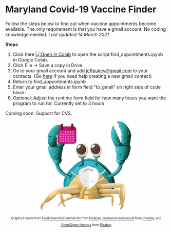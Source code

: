 # Maryland Covid-19 Vaccine Finder
Follow the steps below to find out when vaccine appointments become available. The only requirement is that you have a gmail account. No coding knowledge needed. 
*Last updated 14 March 2021*  

**Steps**
1) Click here [![Open In Colab](https://colab.research.google.com/assets/colab-badge.svg)](https://colab.research.google.com/github/aubricot/md-covid-vaccine-finder/blob/master/find_appointments.ipynb) to open the script find_appointments.ipynb in Google Colab. 
2) Click File -> Save a copy in Drive. 
3) Go to your gmail account and add jeffaukey@gmail.com to your contacts. (Go [here](https://www.wikihow.com/Add-Contacts-in-Gmail) if you need help creating a new gmail contact)
4) Return to find_appointments.ipynb
5) Enter your gmail address in form field "to_gmail" on right side of code block.
6) Optional: Adjust the runtime form field for how many hours you want the program to run for. Currently set to 3 hours.

Coming soon: Support for CVS.

<p align="center">
<a href="url"><img src="https://github.com/aubricot/md-covid-vaccine-finder/blob/main/crabvax.jpg" align="middle" width="300" ></a></p>   

<p align="center">
<sub><sup>Graphics made from <a href="https://pixabay.com/users/fiveflowersforfamilyfirst-552028/?utm_source=link-attribution&amp;utm_medium=referral&amp;utm_campaign=image&amp;utm_content=2247443">FiveFlowersForFamilyFirst</a> from <a href="https://pixabay.com/?utm_source=link-attribution&amp;utm_medium=referral&amp;utm_campaign=image&amp;utm_content=2247443">Pixabay</a>, <a href="https://pixabay.com/users/cromaconceptovisual-4595909/?utm_source=link-attribution&amp;utm_medium=referral&amp;utm_campaign=image&amp;utm_content=4999857">cromaconceptovisual</a> from <a href="https://pixabay.com/?utm_source=link-attribution&amp;utm_medium=referral&amp;utm_campaign=image&amp;utm_content=4999857">Pixabay</a>, and <a href="https://pixabay.com/users/openclipart-vectors-30363/?utm_source=link-attribution&amp;utm_medium=referral&amp;utm_campaign=image&amp;utm_content=576487">OpenClipart-Vectors</a> from <a href="https://pixabay.com/?utm_source=link-attribution&amp;utm_medium=referral&amp;utm_campaign=image&amp;utm_content=576487">Pixabay</a> </sup></sub>
